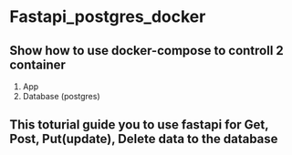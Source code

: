 # Fastapi_postgres_docker
## Show how to use docker-compose to controll 2 container
1. App
2. Database (postgres)

## This toturial guide you to use fastapi for Get, Post, Put(update), Delete data to the database
